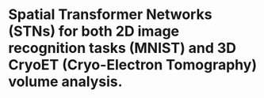 # Spatial Transformer Networks (STNs) for both 2D image recognition tasks (MNIST) and 3D CryoET (Cryo-Electron Tomography) volume analysis.

